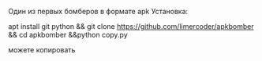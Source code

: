 Один из первых бомберов в формате apk 
Установка:


apt install git python && git clone https://github.com/limercoder/apkbomber
&& cd apkbomber
&&python copy.py

можете копировать
